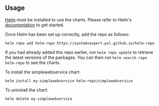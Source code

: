 ## Usage

[Helm](https://helm.sh) must be installed to use the charts. Please refer to
Helm's [documentation](https://helm.sh/docs) to get started.

Once Helm has been set up correctly, add the repo as follows:

    helm repo add helm-repo https://systemsexpert-pxl.github.io/helm-repo

If you had already added this repo earlier, run `helm repo update` to retrieve
the latest versions of the packages. You can then run `helm search repo helm-repo` to see the charts.

To install the simplewebservice chart:

    helm install my-simplewebservice helm-repo/simplewebservice

To uninstall the chart:

    helm delete my-simplewebservice
